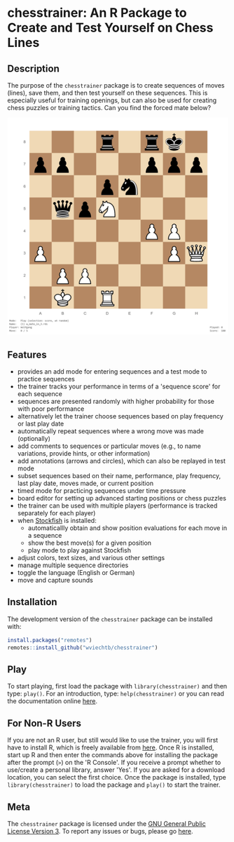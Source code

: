 chesstrainer: An R Package to Create and Test Yourself on Chess Lines
=====================================================================

## Description

The purpose of the `chesstrainer` package is to create sequences of moves (lines), save them, and then test yourself on these sequences. This is especially useful for training openings, but can also be used for creating chess puzzles or training tactics. Can you find the forced mate below?

![](man/figures/screenshot.png "Find the mate in three!")

## Features

- provides an add mode for entering sequences and a test mode to practice sequences
- the trainer tracks your performance in terms of a 'sequence score' for each sequence
- sequences are presented randomly with higher probability for those with poor performance
- alternatively let the trainer choose sequences based on play frequency or last play date
- automatically repeat sequences where a wrong move was made (optionally)
- add comments to sequences or particular moves (e.g., to name variations, provide hints, or other information)
- add annotations (arrows and circles), which can also be replayed in test mode
- subset sequences based on their name, performance, play frequency, last play date, moves made, or current position
- timed mode for practicing sequences under time pressure
- board editor for setting up advanced starting positions or chess puzzles
- the trainer can be used with multiple players (performance is tracked separately for each player)
- when [Stockfish](https://stockfishchess.org) is installed:
  - automaticallly obtain and show position evaluations for each move in a sequence
  - show the best move(s) for a given position
  - play mode to play against Stockfish
- adjust colors, text sizes, and various other settings
- manage multiple sequence directories
- toggle the language (English or German)
- move and capture sounds

## Installation

The development version of the `chesstrainer` package can be installed with:
```r
install.packages("remotes")
remotes::install_github("wviechtb/chesstrainer")
```

## Play

To start playing, first load the package with `library(chesstrainer)` and then type: `play()`. For an introduction, type: `help(chesstrainer)` or you can read the documentation online [here](https://wviechtb.github.io/chesstrainer/reference/chesstrainer-package.html).

## For Non-R Users

If you are not an R user, but still would like to use the trainer, you will first have to install R, which is freely available from [here](https://cran.r-project.org). Once R is installed, start up R and then enter the commands above for installing the package after the prompt (`>`) on the 'R Console'. If you receive a prompt whether to use/create a personal library, answer 'Yes'. If you are asked for a download location, you can select the first choice. Once the package is installed, type `library(chesstrainer)` to load the package and `play()` to start the trainer.

## Meta

The `chesstrainer` package is licensed under the [GNU General Public License Version 3](https://www.gnu.org/licenses/lgpl-3.0.txt). To report any issues or bugs, please go [here](https://github.com/wviechtb/chesstrainer/issues).
